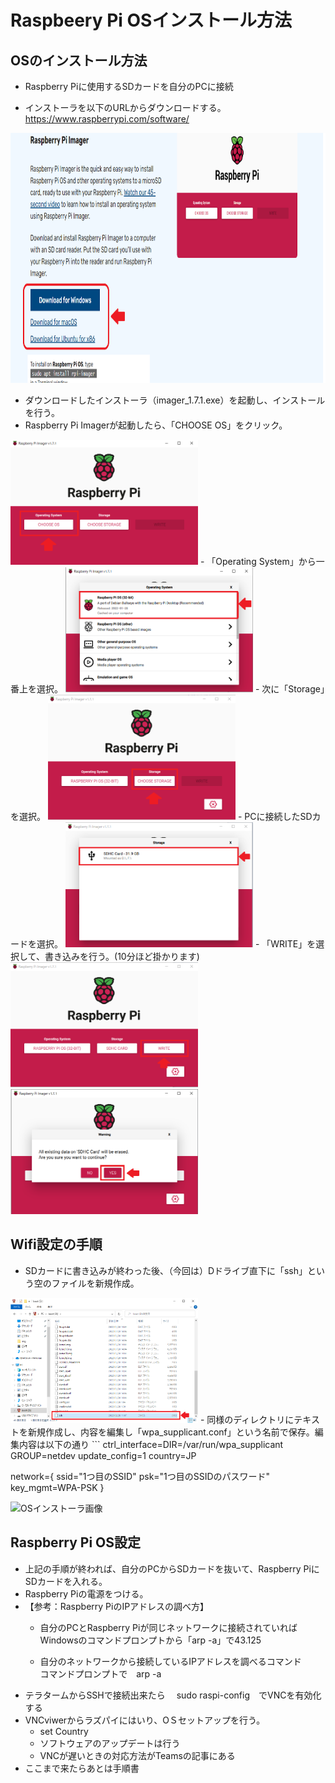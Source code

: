 # Raspbeery Pi OSインストール方法  
## OSのインストール方法
- Raspberry Piに使用するSDカードを自分のPCに接続  

- インストーラを以下のURLからダウンロードする。  
https://www.raspberrypi.com/software/  
<img alt="OSインストーラ画像" src="./img/OSインストールページ.png" width="700" height="400">  

- ダウンロードしたインストーラ（imager_1.7.1.exe）を起動し、インストールを行う。
- Raspberry Pi Imagerが起動したら、「CHOOSE OS」をクリック。  
<img alt="OSインストーラ画像" src="./img/OS%E3%82%A4%E3%83%B3%E3%82%B9%E3%83%88%E3%83%BC%E3%83%A9.png" width="300" height="200">
- 「Operating System」から一番上を選択。  
<img alt="OSインストーラ画像" src="./img/スクリーンショット 2022-03-28 103252.png" width="300" height="200">
- 次に「Storage」を選択。  
<img alt="OSインストーラ画像" src="./img/スクリーンショット 2022-03-28 104434.png" width="300" height="200">
- PCに接続したSDカードを選択。  
<img alt="OSインストーラ画像" src="./img/スクリーンショット 2022-03-28 104702.png" width="300" height="200">
- 「WRITE」を選択して、書き込みを行う。(10分ほど掛かります)  
<img alt="OSインストーラ画像" src="./img/スクリーンショット 2022-03-28 105111.png" width="300" height="200">
<img alt="OSインストーラ画像" src="./img/スクリーンショット 2022-03-28 105257.png" width="300" height="200">

## Wifi設定の手順
- SDカードに書き込みが終わった後、（今回は）Dドライブ直下に「ssh」という空のファイルを新規作成。  
<img alt="OSインストーラ画像" src="./img/スクリーンショット 2022-03-28 110757.png" width="300" height="200">  
- 同様のディレクトリにテキストを新規作成し、内容を編集し「wpa_supplicant.conf」という名前で保存。編集内容は以下の通り  
```  
ctrl_interface=DIR=/var/run/wpa_supplicant GROUP=netdev
update_config=1
country=JP

network={
        ssid="1つ目のSSID"
        psk="1つ目のSSIDのパスワード"
        key_mgmt=WPA-PSK
}  

<img alt="OSインストーラ画像" src="./img/スクリーンショット 2022-03-28 111544.png" width="300" height="200">  

## Raspberry Pi OS設定  
- 上記の手順が終われば、自分のPCからSDカードを抜いて、Raspberry PiにSDカードを入れる。   
- Raspberry Piの電源をつける。  
- 【参考：Raspberry PiのIPアドレスの調べ方】  
  - 自分のPCとRaspberry Piが同じネットワークに接続されていれば  
    Windowsのコマンドプロンプトから「arp -a」で43.125

  - 自分のネットワークから接続しているIPアドレスを調べるコマンド  
   コマンドプロンプトで　arp -a
- テラタームからSSHで接続出来たら
　sudo raspi-config　でVNCを有効化する
- VNCviwerからラズパイにはいり、OＳセットアップを行う。  
  - set Country
  - ソフトウェアのアップデートは行う
  - VNCが遅いときの対応方法がTeamsの記事にある  
- ここまで来たらあとは手順書
